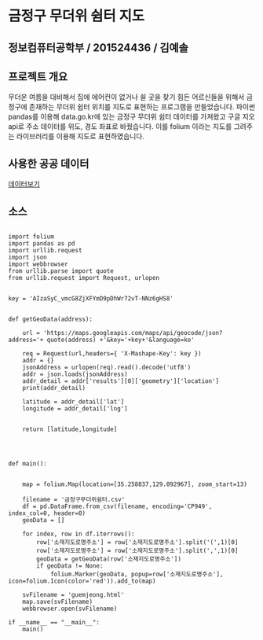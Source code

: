 # 금정구 무더위 쉼터 지도

## 정보컴퓨터공학부 / 201524436 / 김예솔


## 프로젝트 개요
무더운 여름을 대비해서 집에 에어컨이 없거나 쉴 곳을 찾기 힘든 어르신들을 위해서 금정구에 존재하는 무더위 쉼터 위치를 지도로 표현하는 프로그램을 만들었습니다. 파이썬 pandas를 이용해 data.go.kr에 있는 금정구 무더위 쉼터 데이터를 가져왔고 구글 지오 api로 주소 데이터를 위도, 경도 좌표로 바꿨습니다. 이를 folium 이라는 지도를 그려주는 라이브러리를 이용해 지도로 표현하였습니다.

## 사용한 공공 데이터

[데이터보기](https://www.data.go.kr/dataset/15019137/fileData.do)

## 소스
<pre><code>
import folium
import pandas as pd
import urllib.request
import json
import webbrowser
from urllib.parse import quote
from urllib.request import Request, urlopen


key = 'AIzaSyC_vmcG8ZjXFYmD9pDhWr72vT-NNz6gHS8'


def getGeoData(address):

    url = 'https://maps.googleapis.com/maps/api/geocode/json?address='+ quote(address) +'&key='+key+'&language=ko'

    req = Request(url,headers={ 'X-Mashape-Key': key })
    addr = {}
    jsonAddress = urlopen(req).read().decode('utf8')
    addr = json.loads(jsonAddress)
    addr_detail = addr['results'][0]['geometry']['location']
    print(addr_detail)

    latitude = addr_detail['lat']
    longitude = addr_detail['lng']


    return [latitude,longitude]




def main():


    map = folium.Map(location=[35.258837,129.092967], zoom_start=13)

    filename = '금정구무더위쉼터.csv'
    df = pd.DataFrame.from_csv(filename, encoding='CP949', index_col=0, header=0)
    geoData = []

    for index, row in df.iterrows():
        row['소재지도로명주소'] = row['소재지도로명주소'].split('(',1)[0]
        row['소재지도로명주소'] = row['소재지도로명주소'].split(',',1)[0]
        geoData = getGeoData(row['소재지도로명주소'])
        if geoData != None:
            folium.Marker(geoData, popup=row['소재지도로명주소'], icon=folium.Icon(color='red')).add_to(map)

    svFilename = 'guemjeong.html'
    map.save(svFilename)
    webbrowser.open(svFilename)

if __name__ == "__main__":
    main()

</code></pre>





